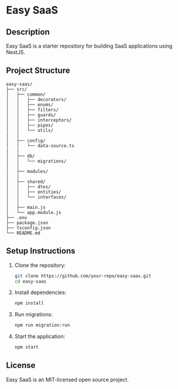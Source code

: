 # Easy SaaS

## Description

Easy SaaS is a starter repository for building SaaS applications using NestJS.

## Project Structure

```
easy-saas/
├── src/
│   ├── common/
│   │   ├── decorators/
│   │   ├── enums/
│   │   ├── filters/
│   │   ├── guards/
│   │   ├── interceptors/
│   │   ├── pipes/
│   │   └── utils/
|   |
│   ├── config/
│   │   └── data-source.ts
|   |
│   ├── db/
│   │   └── migrations/
│   │       
│   ├── modules/
|   |
│   ├── shared/
│   │   ├── dtos/
│   │   ├── entities/
│   │   └── interfaces/
│   │       
│   ├── main.js
│   └── app.module.js
├── .env
├── package.json
├── tsconfig.json
└── README.md
```

## Setup Instructions

1. Clone the repository:
   ```sh
   git clone https://github.com/your-repo/easy-saas.git
   cd easy-saas
   ```

2. Install dependencies:
   ```sh
   npm install
   ```

3. Run migrations:
   ```sh
   npm run migration:run
   ```

4. Start the application:
   ```sh
   npm start
   ```

## License 

Easy SaaS is an MIT-licensed open source project.
